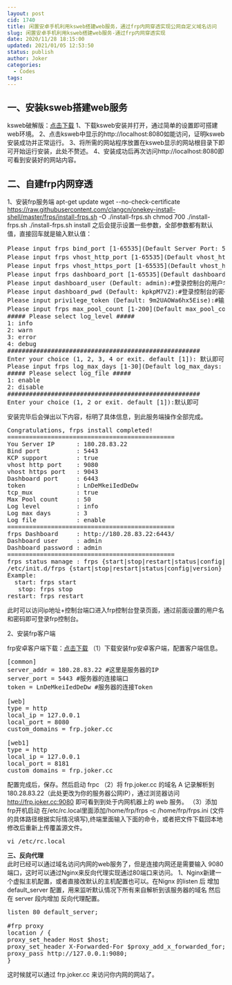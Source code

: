 ```yaml
---
layout: post
cid: 1740
title: 闲置安卓手机利用ksweb搭建web服务，通过frp内网穿透实现公网自定义域名访问
slug: 闲置安卓手机利用ksweb搭建web服务-通过frp内网穿透实现
date: 2020/11/28 18:15:00
updated: 2021/01/05 12:53:50
status: publish
author: Joker
categories: 
  - Codes
tags: 
---
```



一、安装ksweb搭建web服务
----------------

ksweb破解版：[点击下载][1]
1、下载ksweb安装并打开，通过简单的设置即可搭建web环境。
2、点击ksweb中显示的http://localhost:8080如能访问，证明ksweb安装成功并正常运行。
3、将所需的网站程序放置在ksweb显示的网站根目录下即可开始运行安装，此处不赘述。
4、安装成功后再次访问http://localhost:8080即可看到安装好的网站内容。

二、自建frp内网穿透
-----------

1、安装frp服务端
    apt-get update
    wget --no-check-certificate https://raw.githubusercontent.com/clangcn/onekey-install-shell/master/frps/install-frps.sh -O ./install-frps.sh
    chmod 700 ./install-frps.sh
    ./install-frps.sh install
之后会提示设置一些参数，全部参数都有默认值，直接回车就是输入默认值：
<pre class="prettyprint">Please input frps bind_port [1-65535](Default Server Port: 5443): #输入frp提供服务的端口，用于服务器端和客户端通信，默认即可
Please input frps vhost_http_port [1-65535](Default vhost_http_port: 80): #输入frp进行http穿透的http服务端口，建议选择其他端口，默认的80端口给Nignx，然后用Nginx代理frp的http端口
Please input frps vhost_https_port [1-65535](Default vhost_https_port: 443): #输入frp进行https穿透的https服务端口，同上面的80端口类似，建议分配其他端口，然后通过Nginx代理此端口
Please input frps dashboard_port [1-65535](Default dashboard_port: 6443):#输入frp的控制台服务端口，用于查看frp工作状态，默认即可
Please input dashboard_user (Default: admin):#登录控制台的用户名，默认即可
Please input dashboard_pwd (Default: kpkpM7VZ):#登录控制台的密码，如果记不住默认的建议修改
Please input privilege_token (Default: 9m2UAOWa6hx5Eise):#输入frp服务器和客户端通信的密码，默认是随机生成的，默认即可
Please input frps max_pool_count [1-200](Default max_pool_count: 50):#设置每个代理可以创建的连接池上限，默认50
##### Please select log_level #####
1: info
2: warn
3: error
4: debug
#####################################################
Enter your choice (1, 2, 3, 4 or exit. default [1]): 默认即可
Please input frps log_max_days [1-30](Default log_max_days: 3 day):
##### Please select log_file #####
1: enable
2: disable
#####################################################
Enter your choice (1, 2 or exit. default [1]):默认即可</pre>
安装完毕后会弹出以下内容，标明了具体信息，到此服务端操作全部完成。
<pre class="prettyprint">Congratulations, frps install completed!
==============================================
You Server IP      : 180.28.83.22
Bind port          : 5443
KCP support        : true
vhost http port    : 9080
vhost https port   : 9043
Dashboard port     : 6443
token              : LnDeMkeiIedDeDw
tcp_mux            : true
Max Pool count     : 50
Log level          : info
Log max days       : 3
Log file           : enable
==============================================
frps Dashboard     : http://180.28.83.22:6443/
Dashboard user     : admin
Dashboard password : admin
==============================================
frps status manage : frps {start|stop|restart|status|config|version}
/etc/init.d/frps {start|stop|restart|status|config|version}
Example:
  start: frps start
   stop: frps stop
restart: frps restart</pre>
此时可以访问ip地址+控制台端口进入frp控制台登录页面，通过前面设置的用户名和密码即可登录frp控制台。

2、安装frp客户端

frp安卓客户端下载：[点击下载][2]
（1）下载安装frp安卓客户端，配置客户端信息。
<pre class="prettyprint">[common]
server_addr = 180.28.83.22 #这里是服务器的IP
server_port = 5443 #服务器的连接端口
token = LnDeMkeiIedDeDw #服务器的连接Token

[web]
type = http
local_ip = 127.0.0.1
local_port = 8080
custom_domains = frp.joker.cc

[web1]
type = http
local_ip = 127.0.0.1
local_port = 8181
custom_domains = frp.joker.cc</pre>
配置完成后，保存。然后启动 frpc
（2）将 frp.joker.cc 的域名 A 记录解析到  180.28.83.22（此处更改为你的服务器公网IP），通过浏览器访问 http://frp.joker.cc:9080 即可看到到处于内网机器上的 web 服务。
（3）添加frp开机启动
在/etc/rc.local里面添加/home/frp/frps -c /home/frp/frps.ini (文件的具体路径根据实际情况填写),终端里面输入下面的命令，或者把文件下载回本地修改后重新上传覆盖源文件。
<pre class="prettyprint">vi /etc/rc.local</pre>

**三、反向代理**
<br>此时已经可以通过域名访问内网的web服务了，但是连接内网还是需要输入 9080端口，这时可以通过Nginx来反向代理实现通过80端口来访问。
1、Nginx新建一个虚拟主机配置，或者直接改默认的主机配置也可以。在Nignx 的listen 后 增加 default_server 配置，用来监听默认情况下所有来自解析到该服务器的域名
然后在 server 段内增加 反向代理配置。
<pre class="prettyprint">listen 80 default_server;

#frp proxy
location / {
proxy_set_header Host $host;
proxy_set_header X-Forwarded-For $proxy_add_x_forwarded_for;
proxy_pass http://127.0.0.1:9080;
}</pre>
这时候就可以通过 frp.joker.cc 来访问你内网的网站了。


  [1]: https://cloud.joker.cc/#s/6hyIDt0Q
  [2]: https://cloud.joker.cc/#s/6hyIgCyw